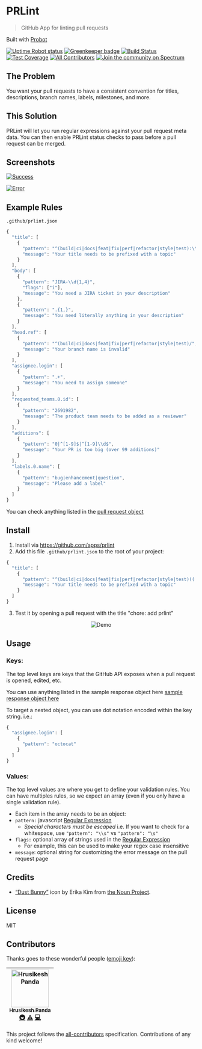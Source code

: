 # PRLint

> GitHub App for linting pull requests

Built with [Probot](https://github.com/probot/probot)

[![Uptime Robot status](https://img.shields.io/uptimerobot/status/m779695827-b37294d12c5f3ad174528d33.svg)](https://stats.uptimerobot.com/ZzYnEf2BW)
[![Greenkeeper badge](https://badges.greenkeeper.io/ewolfe/prlint.svg)](https://greenkeeper.io/)
[![Build Status](https://travis-ci.org/ewolfe/prlint.svg?branch=master)](https://travis-ci.org/ewolfe/prlint)
[![Test Coverage](https://api.codeclimate.com/v1/badges/fb62a8bd830f8ae59327/test_coverage)](https://codeclimate.com/github/ewolfe/prlint)
[![All Contributors](https://img.shields.io/badge/all_contributors-1-orange.svg?style=flat-square)](#contributors)
[![Join the community on Spectrum](https://withspectrum.github.io/badge/badge.svg)](https://spectrum.chat/prlint)


## The Problem

You want your pull requests to have a consistent convention for titles, descriptions, branch names, labels, milestones, and more.

## This Solution

PRLint will let you run regular expressions against your pull request meta data. You can then enable PRLint status checks to pass before a pull request can be merged.

## Screenshots

[![Success](https://cdn.rawgit.com/ewolfe/prlint/master/assets/screenshot-success.png)](https://cdn.rawgit.com/ewolfe/prlint/master/assets/screenshot-success.png)

[![Error](https://cdn.rawgit.com/ewolfe/prlint/master/assets/screenshot-error.png)](https://cdn.rawgit.com/ewolfe/prlint/master/assets/screenshot-error.png)

## Example Rules

`.github/prlint.json`

```javascript
{
  "title": [
    {
      "pattern": "^(build|ci|docs|feat|fix|perf|refactor|style|test):\\s",
      "message": "Your title needs to be prefixed with a topic"
    }
  ],
  "body": [
    {
      "pattern": "JIRA-\\d{1,4}",
      "flags": ["i"],
      "message": "You need a JIRA ticket in your description"
    },
    {
      "pattern": ".{1,}",
      "message": "You need literally anything in your description"
    }
  ],
  "head.ref": [
    {
      "pattern": "^(build|ci|docs|feat|fix|perf|refactor|style|test)/",
      "message": "Your branch name is invalid"
    }
  ],
  "assignee.login": [
    {
      "pattern": ".+",
      "message": "You need to assign someone"
    }
  ],
  "requested_teams.0.id": [
    {
      "pattern": "2691982",
      "message": "The product team needs to be added as a reviewer"
    }
  ],
  "additions": [
    {
      "pattern": "0|^[1-9]$|^[1-9]\\d$",
      "message": "Your PR is too big (over 99 additions)"
    }
  ],
  "labels.0.name": [
    {
      "pattern": "bug|enhancement|question",
      "message": "Please add a label"
    }
  ]
}
```

You can check anything listed in the [pull request object](https://developer.github.com/v3/pulls/#get-a-single-pull-request)

## Install

1.  Install via https://github.com/apps/prlint
1.  Add this file `.github/prlint.json` to the root of your project:

```javascript
{
  "title": [
    {
      "pattern": "^(build|ci|docs|feat|fix|perf|refactor|style|test)((.+))?:\\s.+",
      "message": "Your title needs to be prefixed with a topic"
    }
  ]
}
```

3.  Test it by opening a pull request with the title "chore: add prlint"

<p align="center">
  <img src="https://cdn.rawgit.com/ewolfe/prlint/master/assets/demo.gif" alt="Demo">
</p>

## Usage

### Keys:

The top level keys are keys that the GitHub API exposes when a pull request is opened, edited, etc.

You can use anything listed in the sample response object here
[sample response object here](https://developer.github.com/v3/pulls/#get-a-single-pull-request)

To target a nested object, you can use dot notation encoded within the key string. i.e.:

```javascript
{
  "assignee.login": [
    {
      "pattern": "octocat"
    }
  ]
}
```

### Values:

The top level values are where you get to define your validation rules. You can have multiples rules, so we expect an array (even if you only have a single validation rule).

- Each item in the array needs to be an object:
- `pattern:` javascript [Regular Expression](https://developer.mozilla.org/en-US/docs/Web/JavaScript/Reference/Global_Objects/RegExp#Syntax)
  - _Special characters must be escaped_
    i.e. If you want to check for a whitespace, use `"pattern": "\\s"` vs `"pattern": "\s"`
- `flags:` optional array of strings used in the [Regular Expression](https://developer.mozilla.org/en-US/docs/Web/JavaScript/Reference/Global_Objects/RegExp)
  - For example, this can be used to make your regex case insensitive
- `message`: optional string for customizing the error message on the pull request page

## Credits

- [“Dust Bunny”](https://thenounproject.com/term/lint/176538/) icon by Erika Kim from [the Noun Project](https://thenounproject.com/).

## License

MIT

## Contributors

Thanks goes to these wonderful people ([emoji key](https://github.com/all-contributors/all-contributors#emoji-key)):

<!-- ALL-CONTRIBUTORS-LIST:START - Do not remove or modify this section -->
<!-- prettier-ignore -->
| [<img src="https://avatars3.githubusercontent.com/u/781818?v=4" width="100px;" alt="Hrusikesh Panda"/><br /><sub><b>Hrusikesh Panda</b></sub>](http://about.me/hkpanda)<br />[🚇](#infra-mrchief "Infrastructure (Hosting, Build-Tools, etc)") [⚠️](https://github.com/ewolfe/prlint/commits?author=mrchief "Tests") [💻](https://github.com/ewolfe/prlint/commits?author=mrchief "Code") |
| :---: |

<!-- ALL-CONTRIBUTORS-LIST:END -->

This project follows the [all-contributors](https://github.com/all-contributors/all-contributors) specification. Contributions of any kind welcome!
